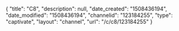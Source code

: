 {
    "title": "C8",
    "description": null,
    "date_created": "1508436194",
    "date_modified": "1508436194",
    "channelid": "123184255",
    "type": "captivate",
    "layout": "channel",
    "url": "\/c\/c8\/123184255"
}